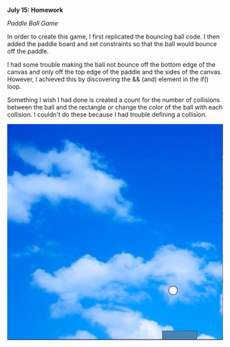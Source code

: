 **July 15: Homework**

*Paddle Ball Game*

In order to create this game, I first replicated the bouncing ball code. I then added the paddle board and set constraints so that the ball would bounce off the paddle.

I had some trouble making the ball not bounce off the bottom edge of the canvas and only off the top edge of the paddle and the sides of the canvas. However, I achieved this by discovering the && (and) element in the if() loop.

Something I wish I had done is created a count for the number of collisions between the ball and the rectangle or change the color of the ball with each collision. I couldn't do these because I had trouble defining a collision.

![image](Capture.JPG)
